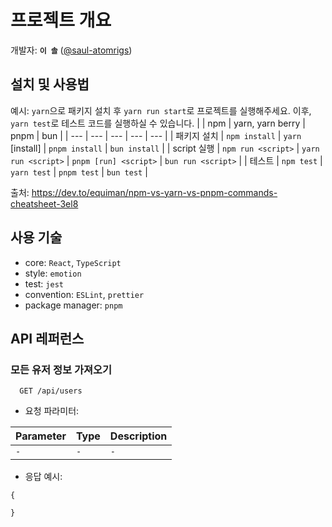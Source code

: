 # 프로젝트 개요

개발자: **`이 솔`** ([@saul-atomrigs](https://github.com/saul-atomrigs))

## 설치 및 사용법
예시: `yarn`으로 패키지 설치 후 `yarn run start`로 프로젝트를 실행해주세요. 이후, `yarn test`로 테스트 코드를 실행하실 수 있습니다.
|  | npm | yarn, yarn berry | pnpm | bun |
| --- | --- | --- | --- | --- |
| 패키지 설치  | `npm install` | `yarn` [install] | `pnpm install` | `bun install` |
| script 실행 | `npm run <script>` | `yarn run <script>` | `pnpm [run] <script>` | `bun run <script>` |
| 테스트 | `npm test` | `yarn test` | `pnpm test` | `bun test` |

출처: https://dev.to/equiman/npm-vs-yarn-vs-pnpm-commands-cheatsheet-3el8

## 사용 기술
- core: `React`, `TypeScript`
- style: `emotion`
- test: `jest`
- convention: `ESLint`, `prettier`
- package manager: `pnpm`

## API 레퍼런스

### 모든 유저 정보 가져오기

```
  GET /api/users
```
- 요청 파라미터:
  
| Parameter | Type     | Description                |
| :-------- | :------- | :------------------------- |
| `-` | `-` | `-` |

- 응답 예시:
```
{

}
```

